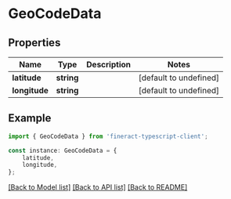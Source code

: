 # GeoCodeData


## Properties

Name | Type | Description | Notes
------------ | ------------- | ------------- | -------------
**latitude** | **string** |  | [default to undefined]
**longitude** | **string** |  | [default to undefined]

## Example

```typescript
import { GeoCodeData } from 'fineract-typescript-client';

const instance: GeoCodeData = {
    latitude,
    longitude,
};
```

[[Back to Model list]](../README.md#documentation-for-models) [[Back to API list]](../README.md#documentation-for-api-endpoints) [[Back to README]](../README.md)
